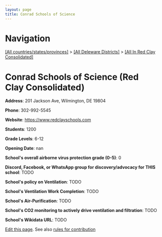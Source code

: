```yaml
---
layout: page
title: Conrad Schools of Science
---
```

# Navigation

[[All countries/states/provinces]](../../..) > [[All Deleware Districts]](../..) > [[All In Red Clay Consolidated]](..)

# Conrad Schools of Science (Red Clay Consolidated)

**Address**: 201 Jackson Ave, Wilmington, DE 19804

**Phone**: 302-992-5545

**Website**: <https://www.redclayschools.com>

**Students**: 1200

**Grade Levels**: 6-12

**Opening Date**: nan

**School's overall airborne virus protection grade (0-5)**: 0

**Discord, Facebook, or WhatsApp group for discovery/advocacy for THIS school**: TODO

**School's policy on Ventilation**: TODO

**School's Ventilation Work Completion**: TODO

**School's Air-Purification**: TODO

**School's CO2 monitoring to actively drive ventilation and filtration**: TODO

**School's Wikidata URL**: TODO


[Edit this page](https://github.com/ventilate-schools/DE/edit/main/./Red_Clay_Consolidated/Conrad_Schools_of_Science.md). See also [rules for contribution](../../../contribution-rules/)